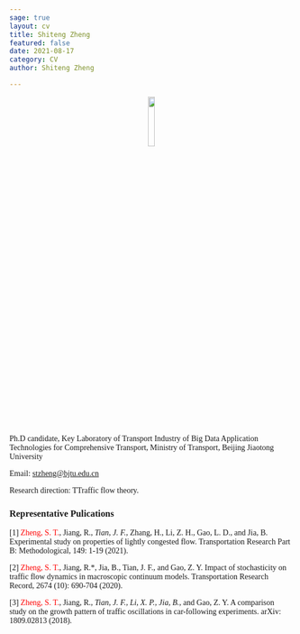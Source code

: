 ```yaml
---
sage: true
layout: cv
title: Shiteng Zheng
featured: false
date: 2021-08-17
category: CV
author: Shiteng Zheng

---
```


<div class="container">
    <div class="row">
		<div class="col-md-2"></div>
        <center><div class="col-md-2"><center><img src="https://img-blog.csdnimg.cn/9a692750b5a74b7ba80d441fd85c1b04.jpg" width="15%" div align=center/></center></div></center>
    </div>
</div>

<font face="Times new Roman" siz>Ph.D candidate, Key Laboratory of Transport Industry of Big Data Application Technologies for Comprehensive Transport, Ministry of Transport, Beijing Jiaotong University</font>

<font face="Times new Roman">Email: stzheng@bjtu.edu.cn

<font face="Times new Roman">Research direction: TTraffic flow theory.

### <strong>Representative Pulications</strong>
[1]	<font color = red>Zheng, S. T.</font>, Jiang, R.*, Tian, J. F.*, Zhang, H., Li, Z. H., Gao, L. D., and Jia, B. Experimental study on properties of lightly congested flow. Transportation Research Part B: Methodological, 149: 1-19 (2021).

[2]	<font color = red>Zheng, S. T.</font>, Jiang, R.*, Jia, B., Tian, J. F., and Gao, Z. Y. Impact of stochasticity on traffic flow dynamics in macroscopic continuum models. Transportation Research Record, 2674 (10): 690-704 (2020).

[3]	<font color = red>Zheng, S. T.</font>, Jiang, R.*, Tian, J. F., Li, X. P., Jia, B.*, and Gao, Z. Y. A comparison study on the growth pattern of traffic oscillations in car-following experiments. arXiv: 1809.02813 (2018).
